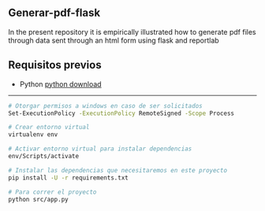 ## Generar-pdf-flask
In the present repository it is empirically illustrated how to generate pdf files through data sent through an html form using flask and reportlab

## Requisitos previos
* Python [python download](https://www.python.org/downloads/release/python-31010/)
---

```sh
# Otorgar permisos a windows en caso de ser solicitados
Set-ExecutionPolicy -ExecutionPolicy RemoteSigned -Scope Process    
```
```sh
# Crear entorno virtual
virtualenv env   
```
```sh
# Activar entorno virtual para instalar dependencias
env/Scripts/activate 
```
```sh
# Instalar las dependencias que necesitaremos en este proyecto
pip install -U -r requirements.txt
```
```sh
# Para correr el proyecto
python src/app.py 
```
